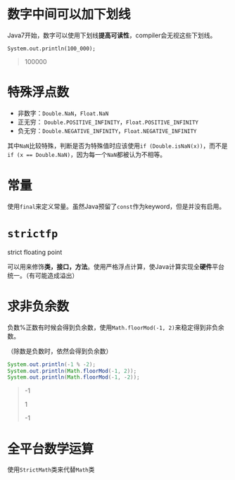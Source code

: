 # 数字中间可以加下划线

Java7开始，数字可以使用下划线**提高可读性**，compiler会无视这些下划线。

`System.out.println(100_000);`

> 100000



# 特殊浮点数

- 非数字：`Double.NaN`，`Float.NaN`
- 正无穷： `Double.POSITIVE_INFINITY`，`Float.POSITIVE_INFINITY`
- 负无穷：`Double.NEGATIVE_INFINITY`，`Float.NEGATIVE_INFINITY`

其中`NaN`比较特殊，判断是否为特殊值时应该使用`if (Double.isNaN(x))`，而不是`if (x == Double.NaN)`，因为每一个`NaN`都被认为不相等。



# 常量

使用`final`来定义常量。虽然Java预留了`const`作为keyword，但是并没有启用。



# `strictfp`

strict floating point

可以用来修饰**类，接口，方法**。使用严格浮点计算，使Java计算实现全**硬件**平台统一。（有可能造成溢出）



# 求非负余数

负数%正数有时候会得到负余数，使用`Math.floorMod(-1, 2)`来稳定得到非负余数。

（除数是负数时，依然会得到负余数）

```java
System.out.println(-1 % -2);
System.out.println(Math.floorMod(-1, 2));
System.out.println(Math.floorMod(-1, -2));
```

> -1
>
> 1
>
> -1



# 全平台数学运算

使用`StrictMath`类来代替`Math`类

